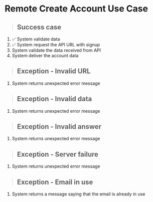 # Remote Create Account Use Case

> ## Success case
1. ✅ System validate data
2. ✅ System request the API URL with signup
3. System validate the data received from API
4. System deliver the account data

> ## Exception - Invalid URL
1. System returns unexpected error message

> ## Exception - Invalid data
1. System returns unexpected error message

> ## Exception - Invalid answer
1. System returns unexpected error message

> ## Exception - Server failure
1. System returns unexpected error message

> ## Exception - Email in use
1. System returns a message saying that the email is already in use